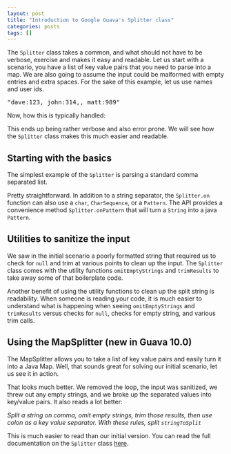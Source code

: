 ```yaml
--- 
layout: post
title: "Introduction to Google Guava's Splitter class"
categories: posts
tags: []
---
```

The <code>Splitter</code> class takes a common, and what should not have to be verbose, exercise and makes it easy and readable. Let us start with a scenario, you have a list of key value pairs that you need to parse into a map. We are also going to assume the input could be malformed with empty entries and extra spaces. For the sake of this example, let us use names and user ids.

<div class="CodeRay">
  <div class="code"><pre>&quot;dave:123, john:314,, matt:989&quot;</pre></div>
</div>


Now, how this is typically handled:

<script src="https://gist.github.com/1271799.js"></script>

This ends up being rather verbose and also error prone. We will see how the <code>Splitter</code> class makes this much easier and readable.

## Starting with the basics

The simplest example of the <code>Splitter</code> is parsing a standard comma separated list.

<script src="https://gist.github.com/1271773.js"></script>

Pretty straightforward. In addition to a string separator, the <code>Splitter.on</code> function can also use a <code>char</code>, <code>CharSequence</code>, or a <code>Pattern</code>. The API provides a convenience method <code>Splitter.onPattern</code> that will turn a <code>String</code> into a java <code>Pattern</code>.

## Utilities to sanitize the input

We saw in the initial scenario a poorly formatted string that required us to check for <code>null</code> and trim at various points to clean up the input. The <code>Splitter</code> class comes with the utility functions <code>omitEmptyStrings</code> and <code>trimResults</code> to take away some of that boilerplate code.

<script src="https://gist.github.com/1271776.js"></script>

Another benefit of using the utility functions to clean up the split string is readability. When someone is reading your code, it is much easier to understand what is happening when seeing <code>omitEmptyStrings</code> and <code>trimResults</code> versus checks for <code>null</code>, checks for empty string, and various trim calls.

## Using the MapSplitter (new in Guava 10.0)

The MapSplitter allows you to take a list of key value pairs and easily turn it into a Java Map. Well, that sounds great for solving our initial scenario, let us see it in action.

<script src="https://gist.github.com/1271761.js"></script>

That looks much better. We removed the loop, the input was sanitized, we threw out any empty strings, and we broke up the separated values into key/value pairs. It also reads a lot better:

<em>Split a string on comma, omit empty strings, trim those results, then use colon as a key value separator. With these rules, split <code>stringToSplit</code></em>

This is much easier to read than our initial version. You can read the full documentation on the <code>Splitter</code> class <a href="http://docs.guava-libraries.googlecode.com/git-history/v10.0/javadoc/index.html">here</a>.

